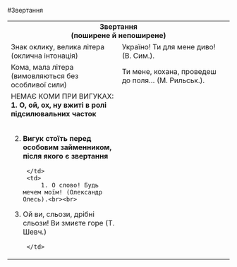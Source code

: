 #Звертання

<table>
	<tr>
		<td colspan="2">
			<center><b>Звертання<br>
(поширене й непоширене)</b></center>
		</td>	
	</tr>
	<tr>
		<td width="50%">
			Знак оклику, велика літера<br>
(оклична інтонація)
		</td>
		<td>
			Україно! Ти для мене диво! (В. Сим.).
		</td>	
	</tr>
	<tr>
		<td>
			Кома, мала літера <br>
(вимовляються без особливої сили)
		</td>
		<td>
			Ти мене, кохана, проведеш до поля… (М. Рильськ.).
		</td>	
	</tr>
	<tr>
		<td>
			НЕМАЄ КОМИ ПРИ ВИГУКАХ:<br>
<b>1. О, ой, ох, ну вжиті в ролі підсилювальних часток<br><br>

2. Вигук стоїть перед особовим займенником, після якого є звертання</b>

		</td>
		<td>
			1. О слово! Будь мечем моїм! (Олександр Олесь).<br><br>
	
2. Ой ви, сльози, дрібні сльози! Ви змиєте горе (Т. Шевч.)

		</td>	
	</tr>	
</table>	

